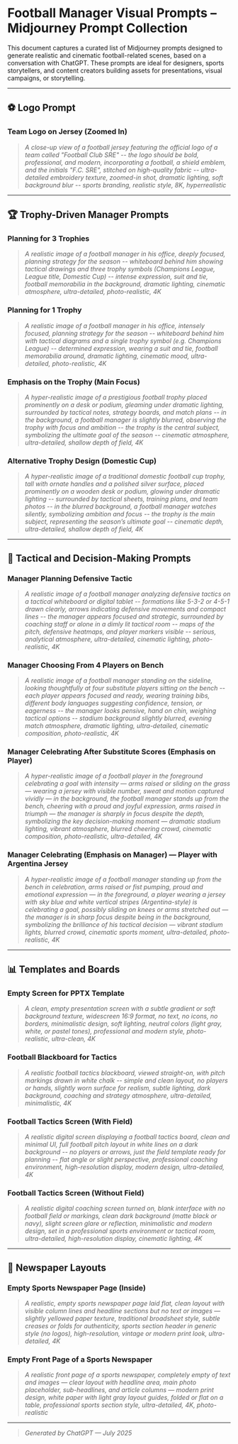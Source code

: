 # Football Manager Visual Prompts – Midjourney Prompt Collection

This document captures a curated list of Midjourney prompts designed to generate realistic and cinematic football-related scenes, based on a conversation with ChatGPT. These prompts are ideal for designers, sports storytellers, and content creators building assets for presentations, visual campaigns, or storytelling.

---

## ⚽ Logo Prompt

### **Team Logo on Jersey (Zoomed In)**

> *A close-up view of a football jersey featuring the official logo of a team called "Football Club SRE" -- the logo should be bold, professional, and modern, incorporating a football, a shield emblem, and the initials "F.C. SRE", stitched on high-quality fabric -- ultra-detailed embroidery texture, zoomed-in shot, dramatic lighting, soft background blur -- sports branding, realistic style, 8K, hyperrealistic*

---

## 🏆 Trophy-Driven Manager Prompts

### **Planning for 3 Trophies**

> *A realistic image of a football manager in his office, deeply focused, planning strategy for the season -- whiteboard behind him showing tactical drawings and three trophy symbols (Champions League, League title, Domestic Cup) -- intense expression, suit and tie, football memorabilia in the background, dramatic lighting, cinematic atmosphere, ultra-detailed, photo-realistic, 4K*

### **Planning for 1 Trophy**

> *A realistic image of a football manager in his office, intensely focused, planning strategy for the season -- whiteboard behind him with tactical diagrams and a single trophy symbol (e.g. Champions League) -- determined expression, wearing a suit and tie, football memorabilia around, dramatic lighting, cinematic mood, ultra-detailed, photo-realistic, 4K*

### **Emphasis on the Trophy (Main Focus)**

> *A hyper-realistic image of a prestigious football trophy placed prominently on a desk or podium, gleaming under dramatic lighting, surrounded by tactical notes, strategy boards, and match plans -- in the background, a football manager is slightly blurred, observing the trophy with focus and ambition -- the trophy is the central subject, symbolizing the ultimate goal of the season -- cinematic atmosphere, ultra-detailed, shallow depth of field, 4K*

### **Alternative Trophy Design (Domestic Cup)**

> *A hyper-realistic image of a traditional domestic football cup trophy, tall with ornate handles and a polished silver surface, placed prominently on a wooden desk or podium, glowing under dramatic lighting -- surrounded by tactical sheets, training plans, and team photos -- in the blurred background, a football manager watches silently, symbolizing ambition and focus -- the trophy is the main subject, representing the season’s ultimate goal -- cinematic depth, ultra-detailed, shallow depth of field, 4K*

---

## 🧠 Tactical and Decision-Making Prompts

### **Manager Planning Defensive Tactic**

> *A realistic image of a football manager analyzing defensive tactics on a tactical whiteboard or digital tablet -- formations like 5-3-2 or 4-5-1 drawn clearly, arrows indicating defensive movements and compact lines -- the manager appears focused and strategic, surrounded by coaching staff or alone in a dimly lit tactical room -- maps of the pitch, defensive heatmaps, and player markers visible -- serious, analytical atmosphere, ultra-detailed, cinematic lighting, photo-realistic, 4K*

### **Manager Choosing From 4 Players on Bench**

> *A realistic image of a football manager standing on the sideline, looking thoughtfully at four substitute players sitting on the bench -- each player appears focused and ready, wearing training bibs, different body languages suggesting confidence, tension, or eagerness -- the manager looks pensive, hand on chin, weighing tactical options -- stadium background slightly blurred, evening match atmosphere, dramatic lighting, ultra-detailed, cinematic composition, photo-realistic, 4K*

### **Manager Celebrating After Substitute Scores (Emphasis on Player)**

> *A hyper-realistic image of a football player in the foreground celebrating a goal with intensity — arms raised or sliding on the grass — wearing a jersey with visible number, sweat and motion captured vividly — in the background, the football manager stands up from the bench, cheering with a proud and joyful expression, arms raised in triumph — the manager is sharply in focus despite the depth, symbolizing the key decision-making moment — dramatic stadium lighting, vibrant atmosphere, blurred cheering crowd, cinematic composition, photo-realistic, ultra-detailed, 4K*

### **Manager Celebrating (Emphasis on Manager) — Player with Argentina Jersey**

> *A hyper-realistic image of a football manager standing up from the bench in celebration, arms raised or fist pumping, proud and emotional expression — in the foreground, a player wearing a jersey with sky blue and white vertical stripes (Argentina-style) is celebrating a goal, possibly sliding on knees or arms stretched out — the manager is in sharp focus despite being in the background, symbolizing the brilliance of his tactical decision — vibrant stadium lights, blurred crowd, cinematic sports moment, ultra-detailed, photo-realistic, 4K*

---

## 📊 Templates and Boards

### **Empty Screen for PPTX Template**

> *A clean, empty presentation screen with a subtle gradient or soft background texture, widescreen 16:9 format, no text, no icons, no borders, minimalistic design, soft lighting, neutral colors (light gray, white, or pastel tones), professional and modern style, photo-realistic, ultra-clean, 4K*

### **Football Blackboard for Tactics**

> *A realistic football tactics blackboard, viewed straight-on, with pitch markings drawn in white chalk -- simple and clean layout, no players or hands, slightly worn surface for realism, subtle lighting, dark background, coaching and strategy atmosphere, ultra-detailed, minimalistic, 4K*

### **Football Tactics Screen (With Field)**

> *A realistic digital screen displaying a football tactics board, clean and minimal UI, full football pitch layout in white lines on a dark background -- no players or arrows, just the field template ready for planning -- flat angle or slight perspective, professional coaching environment, high-resolution display, modern design, ultra-detailed, 4K*

### **Football Tactics Screen (Without Field)**

> *A realistic digital coaching screen turned on, blank interface with no football field or markings, clean dark background (matte black or navy), slight screen glare or reflection, minimalistic and modern design, set in a professional sports environment or tactical room, ultra-detailed, high-resolution display, cinematic lighting, 4K*

---

## 📰 Newspaper Layouts

### **Empty Sports Newspaper Page (Inside)**

> *A realistic, empty sports newspaper page laid flat, clean layout with visible column lines and headline sections but no text or images — slightly yellowed paper texture, traditional broadsheet style, subtle creases or folds for authenticity, sports section header in generic style (no logos), high-resolution, vintage or modern print look, ultra-detailed, 4K*

### **Empty Front Page of a Sports Newspaper**

> *A realistic front page of a sports newspaper, completely empty of text and images — clear layout with headline area, main photo placeholder, sub-headlines, and article columns — modern print design, white paper with light gray layout guides, folded or flat on a table, professional sports section style, ultra-detailed, 4K, photo-realistic*

---

> *Generated by ChatGPT — July 2025*
